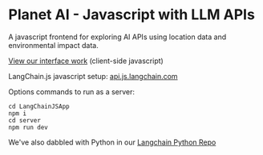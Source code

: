 # Planet AI - Javascript with LLM APIs

A javascript frontend for exploring AI APIs using location data and environmental impact data.

[View our interface work](LangChainJSApp) (client-side javascript)

LangChain.js javascript setup: [api.js.langchain.com](https://api.js.langchain.com)

Options commands to run as a server:

	cd LangChainJSApp
	npm i
	cd server
	npm run dev


We've also dabbled with Python in our [Langchain Python Repo](https://github.com/ModelEarth/langchain)
